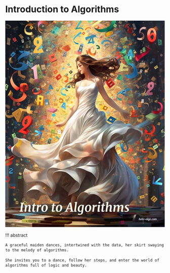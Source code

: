 # Introduction to Algorithms

<div class="center-table" markdown>

![A first look at the algorithm](../assets/covers/chapter_introduction.jpg)

</div>

!!! abstract

    A graceful maiden dances, intertwined with the data, her skirt swaying to the melody of algorithms.
   
    She invites you to a dance, follow her steps, and enter the world of algorithms full of logic and beauty.
